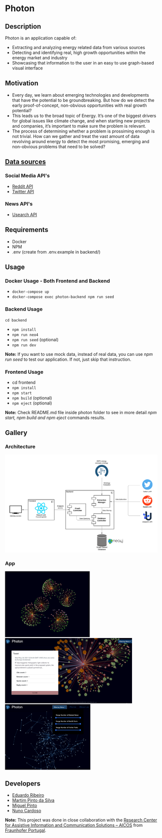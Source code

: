 # Photon

## Description
Photon is an application capable of:
* Extracting and analyzing energy related data from various sources
* Detecting and identifying real, high growth opportunities within the energy market and industry
* Showcasing that information to the user in an easy to use graph-based visual interface

## Motivation
* Every day, we learn about emerging technologies and developments that have the potential to be groundbreaking. But how do we detect the early proof-of-concept, non-obvious opportunities with real growth potential?
* This leads us to the broad topic of Energy. It’s one of the biggest drivers for global issues like climate change, and when starting new projects and companies, it’s important to make sure the problem is relevant.
* The process of determining whether a problem is prossiming enough is not trivial. How can we gather and treat the vast amount of data revolving around energy to detect the most promising, emerging and non-obvious problems that need to be solved?

## [Data sources](https://github.com/EduRibeiro00/feup-lapd/wiki/Sources-API-Information)
### Social Media API's
* [Reddit API](https://pushshift.io/api-parameters/)
* [Twitter API](https://developer.twitter.com/en/docs/twitter-api/api-reference-index)
### News API's
* [Usearch API](https://usearch.com/)

## Requirements
* Docker
* NPM
* .env (create from .env.example in backend/)

## Usage
### Docker Usage - Both Frontend and Backend
* `docker-compose up`
* `docker-compose exec photon-backend npm run seed`

### Backend Usage 
`cd backend`
* `npm install`
* `npm run neo4`
* `npm run seed` (optional)
* `npm run dev`

**Note:** If you want to use mock data, instead of real data, you can use *npm run seed* to test our application. If not, just skip that instruction.

### Frontend Usage
* cd frontend
* `npm install`
* `npm start`
* `npm build` (optional)
* `npm eject` (optional)

**Note:** Check README.md file inside photon folder to see in more detail *npm start, npm build and npm eject* commands results.

## Gallery
### Architecture

<p>
<img src="images/architecture.png" width="982px">
</p>

### App

<p>
<img src="images/graph.png" width="280px">
<img src="images/elem.png" width="420px">
<img src="images/nodes.png" width="282px">
</p>

## Developers
* [Eduardo Ribeiro](https://github.com/EduRibeiro00)
* [Martim Pinto da Silva](https://github.com/motapinto)
* [Miguel Pinto](https://github.com/MiguelDelPinto)
* [Nuno Cardoso](https://github.com/nmtc01)

**Note:** This project was done in close collaboration with the [Research Center for Assistive Information and Communication Solutions – AICOS](https://www.aicos.fraunhofer.pt/en/home.html) from [Fraunhofer Portugal](https://www.fraunhofer.pt/en/about_us.html).
